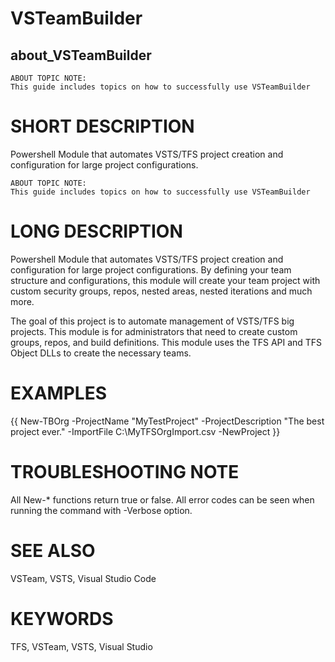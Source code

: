 # VSTeamBuilder
## about_VSTeamBuilder

```
ABOUT TOPIC NOTE:
This guide includes topics on how to successfully use VSTeamBuilder
```

# SHORT DESCRIPTION
Powershell Module that automates VSTS/TFS project creation and configuration for large project configurations.

```
ABOUT TOPIC NOTE:
This guide includes topics on how to successfully use VSTeamBuilder
```

# LONG DESCRIPTION
Powershell Module that automates VSTS/TFS project creation and configuration for large project configurations. By defining your team structure and configurations, this module will create your team project with custom security groups, repos, nested areas, nested iterations and much more.

The goal of this project is to automate management of VSTS/TFS big projects.  This module is for administrators that need to create custom groups, repos, and build definitions.  This module uses the TFS API and TFS Object DLLs to create the necessary teams.

# EXAMPLES
{{ New-TBOrg -ProjectName "MyTestProject" -ProjectDescription "The best project ever." -ImportFile C:\MyTFSOrgImport.csv -NewProject }}

# TROUBLESHOOTING NOTE
All New-* functions return true or false.  All error codes can be seen when running the command with -Verbose option.

# SEE ALSO
VSTeam, VSTS, Visual Studio Code


# KEYWORDS
TFS, VSTeam, VSTS, Visual Studio
